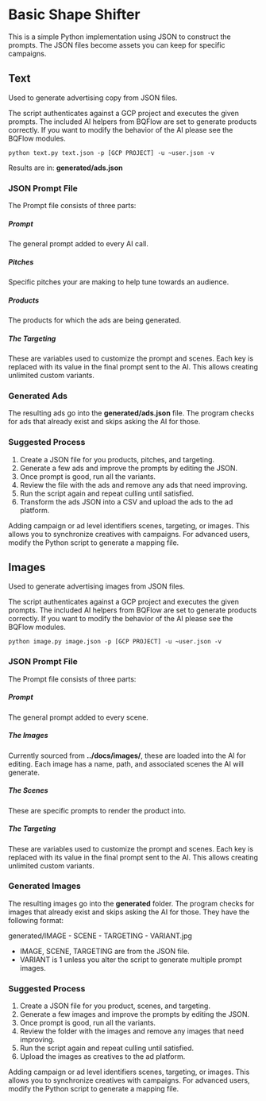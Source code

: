 # Basic Shape Shifter

This is a simple Python implementation using JSON to construct the prompts.
The JSON files become assets you can keep for specific campaigns.


## Text

Used to generate advertising copy from JSON files.

The script authenticates against a GCP project and executes the given prompts.
The included AI helpers from BQFlow are set to generate products correctly.
If you want to modify the behavior of the AI please see the BQFlow modules.

```
python text.py text.json -p [GCP PROJECT] -u ~user.json -v
```

Results are in: **generated/ads.json**

### JSON Prompt File

The Prompt file consists of three parts:

##### Prompt

The general prompt added to every AI call.

##### Pitches

Specific pitches your are making to help tune towards an audience.

##### Products

The products for which the ads are being generated.

##### The Targeting

These are variables used to customize the prompt and scenes.  Each key is
replaced with its value in the final prompt sent to the AI.  This allows
creating unlimited custom variants.

### Generated Ads

The resulting ads go into the **generated/ads.json** file.  The program checks
for ads that already exist and skips asking the AI for those.

### Suggested Process

1. Create a JSON file for you products, pitches, and targeting.
2. Generate a few ads and improve the prompts by editing the JSON.
3. Once prompt is good, run all the variants.
4. Review the file with the ads and remove any ads that need improving.
5. Run the script again and repeat culling until satisfied.
6. Transform the ads JSON into a CSV and upload the ads to the ad platform.

Adding campaign or ad level identifiers scenes, targeting, or images.
This allows you to synchronize creatives with campaigns.
For advanced users, modify the Python script to generate a mapping file.


## Images

Used to generate advertising images from JSON files.

The script authenticates against a GCP project and executes the given prompts.
The included AI helpers from BQFlow are set to generate products correctly.
If you want to modify the behavior of the AI please see the BQFlow modules.

```
python image.py image.json -p [GCP PROJECT] -u ~user.json -v
```

### JSON Prompt File

The Prompt file consists of three parts:

##### Prompt

The general prompt added to every scene.

##### The Images

Currently sourced from **../docs/images/**, these are loaded into the AI for
editing.  Each image has a name, path, and associated scenes the AI will
generate.

##### The Scenes

These are specific prompts to render the product into.

##### The Targeting

These are variables used to customize the prompt and scenes.  Each key is
replaced with its value in the final prompt sent to the AI.  This allows
creating unlimited custom variants.

### Generated Images

The resulting images go into the **generated** folder.  The program checks
for images that already exist and skips asking the AI for those. They have the
following format:

generated/IMAGE - SCENE - TARGETING - VARIANT.jpg

- IMAGE, SCENE, TARGETING are from the JSON file.
- VARIANT is 1 unless you alter the script to generate multiple prompt images.

### Suggested Process

1. Create a JSON file for you product, scenes, and targeting.
2. Generate a few images and improve the prompts by editing the JSON.
3. Once prompt is good, run all the variants.
4. Review the folder with the images and remove any images that need improving.
5. Run the script again and repeat culling until satisfied.
6. Upload the images as creatives to the ad platform.

Adding campaign or ad level identifiers scenes, targeting, or images. 
This allows you to synchronize creatives with campaigns.
For advanced users, modify the Python script to generate a mapping file.
